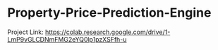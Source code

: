# Property-Price-Prediction-Engine
Project Link:
https://colab.research.google.com/drive/1-LmP9vGLCDNmFMG2eYQ0lp1pzXSFfh-u
